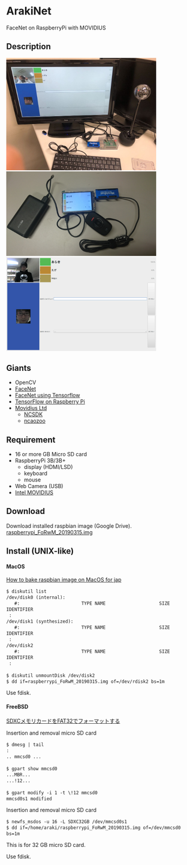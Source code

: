 ArakiNet
====
FaceNet on RaspberryPi with MOVIDIUS

## Description
<img src="https://github.com/araki2410/ArakiNet/blob/image/Img/facenet.jpg" width="400">
<img src="https://github.com/araki2410/ArakiNet/blob/image/Img/facenet_lite.jpg" width="400">
<img src="https://github.com/araki2410/ArakiNet/blob/image/Img/screenchot_facenet.png" width="400">


## Giants
 - OpenCV
 - [FaceNet](https://arxiv.org/abs/1503.03832)
 - [FaceNet using Tensorflow](https://github.com/davidsandberg/facenet)
 - [TensorFlow on Raspberry Pi](https://github.com/samjabrahams/tensorflow-on-raspberry-pi/)
 - [Movidius Ltd](https://github.com/movidius)
   - [NCSDK](https://github.com/movidius/ncsdk)
   - [ncaozoo](https://github.com/movidius/ncappzoo)

## Requirement
- 16 or more GB Micro SD card
- RaspberryPi 3B/3B+
  - display (HDMI/LSD)
  - keyboard
  - mouse
- Web Camera (USB)
- [Intel MOVIDIUS](https://developer.movidius.com)

## Download
Download installed raspbian image (Google Drive).
[raspberrypi_FoRwM_20190315.img](https://drive.google.com/open?id=1kjbBEBuSHBUUthrUBRUh3aBCvGnQzqoX)

## Install (UNIX-like)
#### MacOS
[How to bake raspbian image on MacOS for jap](https://ledsun.hatenablog.com/entry/2014/10/26/174712)

```shell
$ diskutil list
/dev/disk0 (internal):
   #:                       TYPE NAME                    SIZE       IDENTIFIER
 :
/dev/disk1 (synthesized):
   #:                       TYPE NAME                    SIZE       IDENTIFIER
 :
/dev/disk2
   #:                       TYPE NAME                    SIZE       IDENTIFIER
 :

$ diskutil unmountDisk /dev/disk2
$ dd if=raspberrypi_FoRwM_20190315.img of=/dev/rdisk2 bs=1m
```
Use fdisk.

#### FreeBSD
[SDXCメモリカードをFAT32でフォーマットする](http://www.cory.jp/98/sd_fat32.html)

Insertion and removal micro SD card
```shell
$ dmesg | tail 
:
.. mmcsd0 ...

$ gpart show mmcsd0
...MBR...
...!12...

$ gpart modify -i 1 -t \!12 mmcsd0
mmcsd0s1 modified
```

Insertion and removal micro SD card

```shell
$ newfs_msdos -u 16 -L SDXC32GB /dev/mmcsd0s1
$ dd if=/home/araki/raspberrypi_FoRwM_20190315.img of=/dev/mmcsd0 bs=1m
```
This is for 32 GB micro SD card.

Use fdisk.